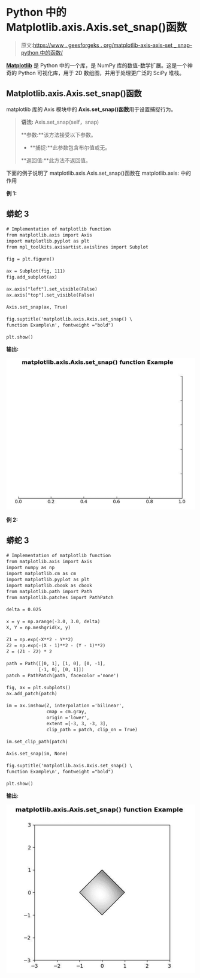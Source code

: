 # Python 中的 Matplotlib.axis.Axis.set_snap()函数

> 原文:[https://www . geesforgeks . org/matplotlib-axis-axis-set _ snap-python 中的函数/](https://www.geeksforgeeks.org/matplotlib-axis-axis-set_snap-function-in-python/)

[**Matplotlib**](https://www.geeksforgeeks.org/python-introduction-matplotlib/) 是 Python 中的一个库，是 NumPy 库的数值-数学扩展。这是一个神奇的 Python 可视化库，用于 2D 数组图，并用于处理更广泛的 SciPy 堆栈。

## Matplotlib.axis.Axis.set_snap()函数

matplotlib 库的 Axis 模块中的 **Axis.set_snap()函数**用于设置捕捉行为。

> **语法:** Axis.set_snap(self，snap)
> 
> **参数:**该方法接受以下参数。
> 
> *   **捕捉:**此参数包含布尔值或无。
> 
> **返回值:**此方法不返回值。

下面的例子说明了 matplotlib.axis.Axis.set_snap()函数在 matplotlib.axis:
中的作用

**例 1:**

## 蟒蛇 3

```
# Implementation of matplotlib function
from matplotlib.axis import Axis
import matplotlib.pyplot as plt  
from mpl_toolkits.axisartist.axislines import Subplot  

fig = plt.figure()  

ax = Subplot(fig, 111)  
fig.add_subplot(ax)  

ax.axis["left"].set_visible(False)  
ax.axis["top"].set_visible(False)  

Axis.set_snap(ax, True)  

fig.suptitle('matplotlib.axis.Axis.set_snap() \
function Example\n', fontweight ="bold")  

plt.show() 
```

**输出:**

![](img/db7608856bce9f971a625a9eb3ec9fa8.png)

**例 2:**

## 蟒蛇 3

```
# Implementation of matplotlib function
from matplotlib.axis import Axis
import numpy as np  
import matplotlib.cm as cm  
import matplotlib.pyplot as plt  
import matplotlib.cbook as cbook  
from matplotlib.path import Path  
from matplotlib.patches import PathPatch  

delta = 0.025

x = y = np.arange(-3.0, 3.0, delta)  
X, Y = np.meshgrid(x, y)  

Z1 = np.exp(-X**2 - Y**2)  
Z2 = np.exp(-(X - 1)**2 - (Y - 1)**2)  
Z = (Z1 - Z2) * 2

path = Path([[0, 1], [1, 0], [0, -1],  
            [-1, 0], [0, 1]])  
patch = PathPatch(path, facecolor ='none')  

fig, ax = plt.subplots()  
ax.add_patch(patch)  

im = ax.imshow(Z, interpolation ='bilinear',   
               cmap = cm.gray,  
               origin ='lower',  
               extent =[-3, 3, -3, 3],  
               clip_path = patch, clip_on = True)  

im.set_clip_path(patch) 

Axis.set_snap(im, None)  

fig.suptitle('matplotlib.axis.Axis.set_snap() \
function Example\n', fontweight ="bold")  

plt.show() 
```

**输出:**

![](img/31b041243a543ccd6147fbe4f45845db.png)